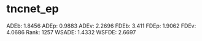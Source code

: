 # tncnet_ep

ADEb: 1.8456
ADEp: 0.9883
ADEv: 2.2696
FDEb: 3.411
FDEp: 1.9062
FDEv: 4.0686
Rank: 1257
WSADE: 1.4332
WSFDE: 2.6697
